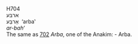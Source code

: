 H704  
ארבּע  
אַרבַּע ‎ ‘arba‛  
*ar-bah‘*  
The same as [702](h0702) *Arba*, one of the Anakim: - Arba.  
